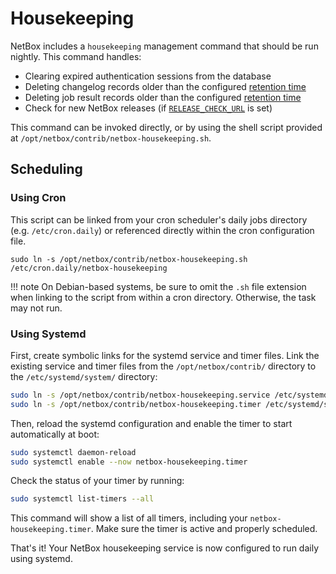 # Housekeeping

NetBox includes a `housekeeping` management command that should be run nightly. This command handles:

* Clearing expired authentication sessions from the database
* Deleting changelog records older than the configured [retention time](../configuration/miscellaneous.md#changelog_retention)
* Deleting job result records older than the configured [retention time](../configuration/miscellaneous.md#job_retention)
* Check for new NetBox releases (if [`RELEASE_CHECK_URL`](../configuration/miscellaneous.md#release_check_url) is set)

This command can be invoked directly, or by using the shell script provided at `/opt/netbox/contrib/netbox-housekeeping.sh`.

## Scheduling

### Using Cron

This script can be linked from your cron scheduler's daily jobs directory (e.g. `/etc/cron.daily`) or referenced directly within the cron configuration file.

```shell
sudo ln -s /opt/netbox/contrib/netbox-housekeeping.sh /etc/cron.daily/netbox-housekeeping
```

!!! note
    On Debian-based systems, be sure to omit the `.sh` file extension when linking to the script from within a cron directory. Otherwise, the task may not run.

### Using Systemd

First, create symbolic links for the systemd service and timer files. Link the existing service and timer files from the `/opt/netbox/contrib/` directory to the `/etc/systemd/system/` directory:

```bash
sudo ln -s /opt/netbox/contrib/netbox-housekeeping.service /etc/systemd/system/netbox-housekeeping.service
sudo ln -s /opt/netbox/contrib/netbox-housekeeping.timer /etc/systemd/system/netbox-housekeeping.timer
```

Then, reload the systemd configuration and enable the timer to start automatically at boot:

```bash
sudo systemctl daemon-reload
sudo systemctl enable --now netbox-housekeeping.timer
```

Check the status of your timer by running:

```bash
sudo systemctl list-timers --all
```

This command will show a list of all timers, including your `netbox-housekeeping.timer`. Make sure the timer is active and properly scheduled.

That's it! Your NetBox housekeeping service is now configured to run daily using systemd.

